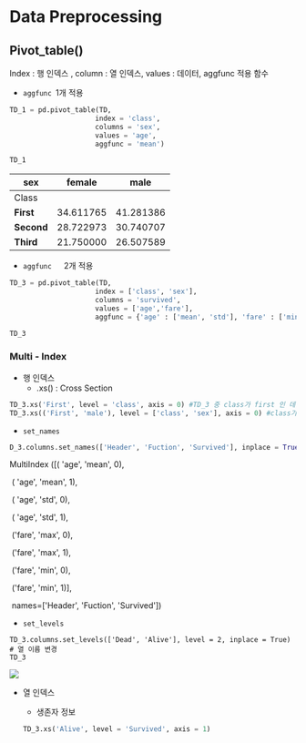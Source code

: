 # Data Preprocessing

## Pivot_table()

Index : 행 인덱스 , column : 열 인덱스, values : 데이터, aggfunc 적용 함수

- `aggfunc `1개 적용

```python
TD_1 = pd.pivot_table(TD,
                     index = 'class',
                     columns = 'sex',
                     values = 'age',
                     aggfunc = 'mean')

TD_1
```

| sex        | female    | male      |
| ---------- | --------- | --------- |
| Class      |           |           |
| **First**  | 34.611765 | 41.281386 |
| **Second** | 28.722973 | 30.740707 |
| **Third**  | 21.750000 | 26.507589 |



- `aggfunc   `2개 적용

```python
TD_3 = pd.pivot_table(TD,
                     index = ['class', 'sex'],
                     columns = 'survived',
                     values = ['age','fare'],
                     aggfunc = {'age' : ['mean', 'std'], 'fare' : ['min', 'max']})

TD_3
```

### Multi - Index

- 행 인덱스
  - .xs() : Cross Section

```python
TD_3.xs('First', level = 'class', axis = 0) #TD_3 중 class가 first 인 데이터
TD_3.xs(('First', 'male'), level = ['class', 'sex'], axis = 0) #class가 first 이면서 남성인 데이터
```

- `set_names`

```python 
D_3.columns.set_names(['Header', 'Fuction', 'Survived'], inplace = True)
```

MultiIndex ([( 'age', 'mean', 0), 

​                      ( 'age', 'mean', 1), 

​                      ( 'age',  'std', 0), 

​                      ( 'age',  'std', 1),

​                     ('fare',  'max', 0),

​                     ('fare',  'max', 1),

​                     ('fare',  'min', 0),

​                     ('fare',  'min', 1)],

​           names=['Header', 'Fuction', 'Survived'])



- `set_levels` 

```
TD_3.columns.set_levels(['Dead', 'Alive'], level = 2, inplace = True) # 열 이름 변경
TD_3
```

![](/Users/kimsinwoo/Downloads/set_levels.png)

- 열 인덱스

  - 생존자 정보

  ```python
  TD_3.xs('Alive', level = 'Survived', axis = 1)
  ```

  

